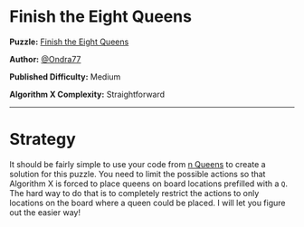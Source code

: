 # Finish the Eight Queens

__Puzzle:__ [Finish the Eight Queens](https://www.codingame.com/training/medium/finish-the-eight-queens)

__Author:__ [@Ondra77](https://www.codingame.com/profile/9b94383a2f784aded15c4244a1ed02eb5232805)

__Published Difficulty:__ Medium

__Algorithm X Complexity:__ Straightforward

---

# Strategy

It should be fairly simple to use your code from [n Queens](../08-your-turn/02-n-queens.md) to create a solution for this puzzle. You need to limit the possible actions so that Algorithm X is forced to place queens on board locations prefilled with a `Q`. The hard way to do that is to completely restrict the actions to only locations on the board where a queen could be placed. I will let you figure out the easier way!

<BR>